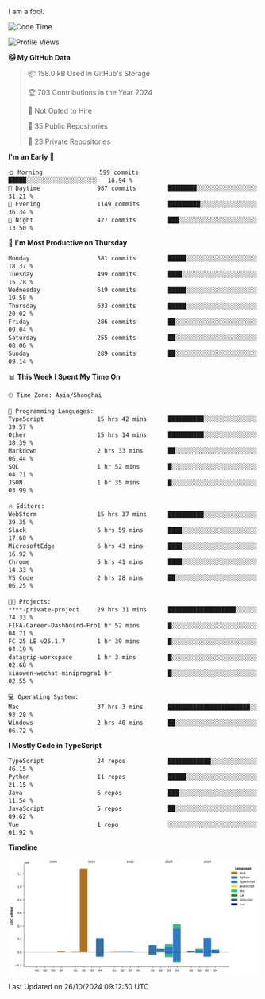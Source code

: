 I am a fool.

<!--START_SECTION:waka-->
![Code Time](http://img.shields.io/badge/Code%20Time-1%2C997%20hrs%2041%20mins-blue)

![Profile Views](http://img.shields.io/badge/Profile%20Views-0-blue)

**🐱 My GitHub Data** 

> 📦 158.0 kB Used in GitHub's Storage 
 > 
> 🏆 703 Contributions in the Year 2024
 > 
> 🚫 Not Opted to Hire
 > 
> 📜 35 Public Repositories 
 > 
> 🔑 23 Private Repositories 
 > 
**I'm an Early 🐤** 

```text
🌞 Morning                599 commits         █████░░░░░░░░░░░░░░░░░░░░   18.94 % 
🌆 Daytime                987 commits         ████████░░░░░░░░░░░░░░░░░   31.21 % 
🌃 Evening                1149 commits        █████████░░░░░░░░░░░░░░░░   36.34 % 
🌙 Night                  427 commits         ███░░░░░░░░░░░░░░░░░░░░░░   13.50 % 
```
📅 **I'm Most Productive on Thursday** 

```text
Monday                   581 commits         █████░░░░░░░░░░░░░░░░░░░░   18.37 % 
Tuesday                  499 commits         ████░░░░░░░░░░░░░░░░░░░░░   15.78 % 
Wednesday                619 commits         █████░░░░░░░░░░░░░░░░░░░░   19.58 % 
Thursday                 633 commits         █████░░░░░░░░░░░░░░░░░░░░   20.02 % 
Friday                   286 commits         ██░░░░░░░░░░░░░░░░░░░░░░░   09.04 % 
Saturday                 255 commits         ██░░░░░░░░░░░░░░░░░░░░░░░   08.06 % 
Sunday                   289 commits         ██░░░░░░░░░░░░░░░░░░░░░░░   09.14 % 
```


📊 **This Week I Spent My Time On** 

```text
🕑︎ Time Zone: Asia/Shanghai

💬 Programming Languages: 
TypeScript               15 hrs 42 mins      ██████████░░░░░░░░░░░░░░░   39.57 % 
Other                    15 hrs 14 mins      ██████████░░░░░░░░░░░░░░░   38.39 % 
Markdown                 2 hrs 33 mins       ██░░░░░░░░░░░░░░░░░░░░░░░   06.44 % 
SQL                      1 hr 52 mins        █░░░░░░░░░░░░░░░░░░░░░░░░   04.71 % 
JSON                     1 hr 35 mins        █░░░░░░░░░░░░░░░░░░░░░░░░   03.99 % 

🔥 Editors: 
WebStorm                 15 hrs 37 mins      ██████████░░░░░░░░░░░░░░░   39.35 % 
Slack                    6 hrs 59 mins       ████░░░░░░░░░░░░░░░░░░░░░   17.60 % 
MicrosoftEdge            6 hrs 43 mins       ████░░░░░░░░░░░░░░░░░░░░░   16.92 % 
Chrome                   5 hrs 41 mins       ████░░░░░░░░░░░░░░░░░░░░░   14.33 % 
VS Code                  2 hrs 28 mins       ██░░░░░░░░░░░░░░░░░░░░░░░   06.25 % 

🐱‍💻 Projects: 
****-private-project     29 hrs 31 mins      ███████████████████░░░░░░   74.33 % 
FIFA-Career-Dashboard-Fro1 hr 52 mins        █░░░░░░░░░░░░░░░░░░░░░░░░   04.71 % 
FC 25 LE v25.1.7         1 hr 39 mins        █░░░░░░░░░░░░░░░░░░░░░░░░   04.19 % 
datagrip-workspace       1 hr 3 mins         █░░░░░░░░░░░░░░░░░░░░░░░░   02.68 % 
xiaowen-wechat-miniprogra1 hr                █░░░░░░░░░░░░░░░░░░░░░░░░   02.55 % 

💻 Operating System: 
Mac                      37 hrs 3 mins       ███████████████████████░░   93.28 % 
Windows                  2 hrs 40 mins       ██░░░░░░░░░░░░░░░░░░░░░░░   06.72 % 
```

**I Mostly Code in TypeScript** 

```text
TypeScript               24 repos            ████████████░░░░░░░░░░░░░   46.15 % 
Python                   11 repos            █████░░░░░░░░░░░░░░░░░░░░   21.15 % 
Java                     6 repos             ███░░░░░░░░░░░░░░░░░░░░░░   11.54 % 
JavaScript               5 repos             ██░░░░░░░░░░░░░░░░░░░░░░░   09.62 % 
Vue                      1 repo              ░░░░░░░░░░░░░░░░░░░░░░░░░   01.92 % 
```



**Timeline**

![Lines of Code chart](https://raw.githubusercontent.com/VeejaLiu/VeejaLiu/master/assets/bar_graph.png)


 Last Updated on 26/10/2024 09:12:50 UTC
<!--END_SECTION:waka-->

